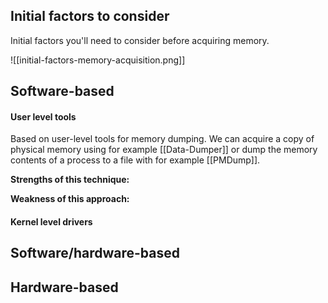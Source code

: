 ## Initial factors to consider

Initial factors you'll need to consider before acquiring memory.

![[initial-factors-memory-acquisition.png]]

## Software-based
#### User level tools
Based on user-level tools for memory dumping. We can acquire a copy of physical memory using for example [[Data-Dumper]] or dump the memory contents of a process to a file with for example [[PMDump]]. 

**Strengths of this technique:**

**Weakness of this approach:**
#### Kernel level drivers

## Software/hardware-based

## Hardware-based